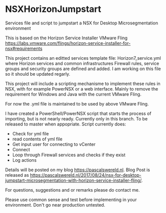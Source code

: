 # NSXHorizonJumpstart
Services file and script to jumpstart a NSX for Desktop Microsegmentation environment

This is based on the Horizon Service Installer VMware Fling https://labs.vmware.com/flings/horizon-service-installer-for-nsx#requirements

This project contains an editted services template file: Horizon7_service.yml where Horizon services and common infrastructures Firewall rules, service groups and security groups are defined and added. I am working on this file so it should be updated regarly.

This project will include a scripting mechanisme to implement these rules in NSX, with for example PowerNSX or a web interface. Mainly to remove the requirement for Windows and Java with the current VMware Fling. 

For now the .yml file is maintained to be used by above VMware Fling.

I have created a PowerShell/PowerNSX script that starts the process of importing, but is not nearly ready. 
Currently only in this branch. To be released to master when appopriate.
Script currently does:
  - Check for yml file
  - read contents of yml file
  - Get input user for connecting to vCenter
  - Connect
  - Loop through Firewall services and checks if they exist
  - Log actions

Details will be posted on my blog https://pascalswereld.nl. Blog Post is released as https://pascalswereld.nl/2017/08/24/nsx-for-desktop-jumpstart-microsegmentation-with-horizon-service-installer-fling/.

For questions, suggestions and or remarks please do contact me.

Please use common sense and test before implementing in your environment. Don't go near production untested.
